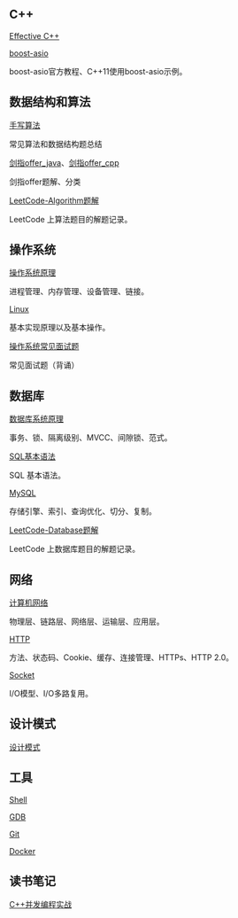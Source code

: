 C++
-----------------

[Effective C++](https://github.com/zh921/Codes/blob/master/notes/Effective_Cpp.md)

[boost-asio](https://github.com/zh921/Codes/blob/master/notes/boost-asio.md)

boost-asio官方教程、C++11使用boost-asio示例。

数据结构和算法
-----------------

[手写算法](https://github.com/zh921/Codes/blob/master/notes/手写算法.md)

常见算法和数据结构题总结

[剑指offer_java](https://github.com/zh921/Codes/blob/master/notes/剑指offer_java.md)、[剑指offer_cpp](https://github.com/zh921/Codes/blob/master/notes/剑指offer_cpp.md)

剑指offer题解、分类

[LeetCode-Algorithm题解](https://github.com/zh921/Codes/blob/master/notes/LeetCode-Algorithm题解.md)

LeetCode 上算法题目的解题记录。

操作系统
-----------------

[操作系统原理](https://github.com/zh921/Codes/blob/master/notes/操作系统原理.md)

进程管理、内存管理、设备管理、链接。

[Linux](https://github.com/zh921/Codes/blob/master/notes/Linux.md)

基本实现原理以及基本操作。

[操作系统常见面试题](https://github.com/zh921/Codes/blob/master/notes/操作系统常见面试题.md)

常见面试题（背诵）

数据库
-----------------

[数据库系统原理](https://github.com/zh921/Codes/blob/master/notes/数据库系统原理.md)

事务、锁、隔离级别、MVCC、间隙锁、范式。

[SQL基本语法](https://github.com/zh921/Codes/blob/master/notes/SQL基本语法.md)

SQL 基本语法。

[MySQL](https://github.com/zh921/Codes/blob/master/notes/MySQL.md)

存储引擎、索引、查询优化、切分、复制。

[LeetCode-Database题解](https://github.com/zh921/Codes/blob/master/notes/LeetCode-Database题解.md)

LeetCode 上数据库题目的解题记录。

网络
-----------------

[计算机网络](https://github.com/zh921/Codes/blob/master/notes/计算机网络.md)

物理层、链路层、网络层、运输层、应用层。

[HTTP](https://github.com/zh921/Codes/blob/master/notes/HTTP.md)

方法、状态码、Cookie、缓存、连接管理、HTTPs、HTTP 2.0。

[Socket](https://github.com/zh921/Codes/blob/master/notes/Socket.md)

I/O模型、I/O多路复用。

设计模式
-----------------

[设计模式](https://github.com/zh921/Codes/blob/master/notes/设计模式.md)

工具
-----------------

[Shell](https://github.com/zh921/Codes/blob/master/notes/Shell.md)

[GDB](https://github.com/zh921/Codes/blob/master/notes/GDB.md)

[Git](https://github.com/zh921/Codes/blob/master/notes/Git.md)

[Docker](https://github.com/zh921/Codes/blob/master/notes/Docker.md)

读书笔记
-----------------

[C++并发编程实战](https://github.com/zh921/Codes/blob/master/读书笔记/Cpp并发编程实战.md)
